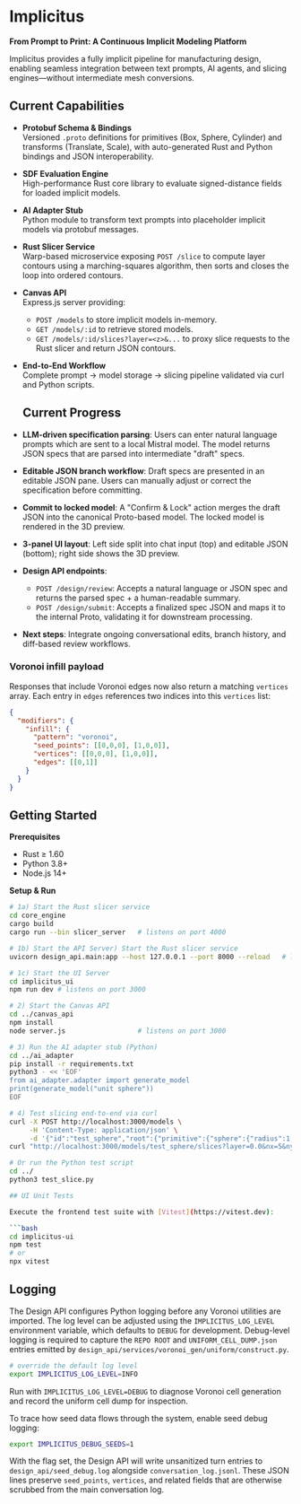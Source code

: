 # Implicitus

**From Prompt to Print: A Continuous Implicit Modeling Platform**

Implicitus provides a fully implicit pipeline for manufacturing design, enabling seamless integration between text prompts, AI agents, and slicing engines—without intermediate mesh conversions.

## Current Capabilities

- **Protobuf Schema & Bindings**  
  Versioned `.proto` definitions for primitives (Box, Sphere, Cylinder) and transforms (Translate, Scale), with auto-generated Rust and Python bindings and JSON interoperability.

- **SDF Evaluation Engine**  
  High-performance Rust core library to evaluate signed-distance fields for loaded implicit models.

- **AI Adapter Stub**  
  Python module to transform text prompts into placeholder implicit models via protobuf messages.

- **Rust Slicer Service**  
  Warp-based microservice exposing `POST /slice` to compute layer contours using a marching-squares algorithm, then sorts and closes the loop into ordered contours.

- **Canvas API**  
  Express.js server providing:
  - `POST /models` to store implicit models in-memory.  
  - `GET /models/:id` to retrieve stored models.  
  - `GET /models/:id/slices?layer=<z>&...` to proxy slice requests to the Rust slicer and return JSON contours.

- **End-to-End Workflow**  
  Complete prompt → model storage → slicing pipeline validated via curl and Python scripts.

  ## Current Progress

- **LLM-driven specification parsing**: Users can enter natural language prompts which are sent to a local Mistral model. The model returns JSON specs that are parsed into intermediate "draft" specs.
- **Editable JSON branch workflow**: Draft specs are presented in an editable JSON pane. Users can manually adjust or correct the specification before committing.
- **Commit to locked model**: A "Confirm & Lock" action merges the draft JSON into the canonical Proto-based model. The locked model is rendered in the 3D preview.
- **3-panel UI layout**: Left side split into chat input (top) and editable JSON (bottom); right side shows the 3D preview.
- **Design API endpoints**:
  - `POST /design/review`: Accepts a natural language or JSON spec and returns the parsed spec + a human-readable summary.
  - `POST /design/submit`: Accepts a finalized spec JSON and maps it to the internal Proto, validating it for downstream processing.
- **Next steps**: Integrate ongoing conversational edits, branch history, and diff-based review workflows.

### Voronoi infill payload

Responses that include Voronoi edges now also return a matching `vertices` array.
Each entry in `edges` references two indices into this `vertices` list:

```json
{
  "modifiers": {
    "infill": {
      "pattern": "voronoi",
      "seed_points": [[0,0,0], [1,0,0]],
      "vertices": [[0,0,0], [1,0,0]],
      "edges": [[0,1]]
    }
  }
}
```


## Getting Started

**Prerequisites**  
- Rust ≥ 1.60  
- Python 3.8+  
- Node.js 14+

**Setup & Run**

```bash
# 1a) Start the Rust slicer service
cd core_engine
cargo build
cargo run --bin slicer_server   # listens on port 4000

# 1b) Start the API Server) Start the Rust slicer service
uvicorn design_api.main:app --host 127.0.0.1 --port 8000 --reload   # listens on port 8000

# 1c) Start the UI Server
cd implicitus_ui
npm run dev # listens on port 3000

# 2) Start the Canvas API
cd ../canvas_api
npm install
node server.js                  # listens on port 3000

# 3) Run the AI adapter stub (Python)
cd ../ai_adapter
pip install -r requirements.txt
python3 - << 'EOF'
from ai_adapter.adapter import generate_model
print(generate_model("unit sphere"))
EOF

# 4) Test slicing end-to-end via curl
curl -X POST http://localhost:3000/models \
     -H 'Content-Type: application/json' \
     -d '{"id":"test_sphere","root":{"primitive":{"sphere":{"radius":1.0}}}}'
curl "http://localhost:3000/models/test_sphere/slices?layer=0.0&nx=5&ny=5"

# Or run the Python test script
cd ../
python3 test_slice.py

## UI Unit Tests

Execute the frontend test suite with [Vitest](https://vitest.dev):

```bash
cd implicitus-ui
npm test
# or
npx vitest
```

## Logging

The Design API configures Python logging before any Voronoi utilities are
imported. The log level can be adjusted using the `IMPLICITUS_LOG_LEVEL`
environment variable, which defaults to `DEBUG` for development. Debug-level
logging is required to capture the `REPO ROOT` and `UNIFORM_CELL_DUMP.json`
entries emitted by `design_api/services/voronoi_gen/uniform/construct.py`.

```bash
# override the default log level
export IMPLICITUS_LOG_LEVEL=INFO
```

Run with `IMPLICITUS_LOG_LEVEL=DEBUG` to diagnose Voronoi cell generation and
record the uniform cell dump for inspection.

To trace how seed data flows through the system, enable seed debug logging:

```bash
export IMPLICITUS_DEBUG_SEEDS=1
```

With the flag set, the Design API will write unsanitized turn entries to
`design_api/seed_debug.log` alongside `conversation_log.jsonl`. These JSON lines
preserve `seed_points`, `vertices`, and related fields that are otherwise
scrubbed from the main conversation log.
